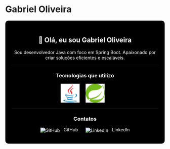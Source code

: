 # Gabriel Oliveira

<div align="center" style="background-color: #000000; padding: 20px; border-radius: 10px; color: white;">

## 👋 Olá, eu sou Gabriel Oliveira

Sou desenvolvedor Java com foco em Spring Boot. Apaixonado por criar soluções eficientes e escaláveis.

---

### Tecnologias que utilizo

<p>
  <img src="https://raw.githubusercontent.com/devicons/devicon/master/icons/java/java-original.svg" alt="Java" width="60" height="60" style="margin-right: 15px;" />
  <img src="https://raw.githubusercontent.com/devicons/devicon/master/icons/spring/spring-original.svg" alt="Spring Boot" width="60" height="60" style="margin-right: 15px;" />
  
</p>

---

### Contatos

<p>
  <a href="https://github.com/gabrielpaje12" target="_blank" rel="noopener noreferrer" style="margin-right: 20px; text-decoration: none; color: white;">
    <img src="https://github.githubassets.com/images/modules/logos_page/GitHub-Mark.png" alt="GitHub" width="30" height="30" style="vertical-align: middle; margin-right: 8px;" /> GitHub
  </a>
  <a href="https://www.linkedin.com/in/gabriel-oliveira-833a58373?utm_source=share&utm_campaign=share_via&utm_content=profile&utm_medium=android_app" target="_blank" rel="noopener noreferrer" style="text-decoration: none; color: white;">
    <img src="https://cdn.worldvectorlogo.com/logos/linkedin-icon-2.svg" alt="LinkedIn" width="30" height="30" style="vertical-align: middle; margin-right: 8px;" /> LinkedIn
  </a>
</p>

</div>
